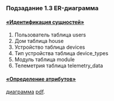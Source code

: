 ### Подзадание 1.3 ER-диаграмма

#### [«Идентификация сущностей»](er-diagram.md)
1. Пользователь таблица users
2. Дом таблица house
3. Устройство таблица devices
4. Тип устройства таблица device_types
5. Модуль таблица module
6. Телеметрия таблица telemetry_data

#### [«Определение атрибутов»](er-diagram.md)
[диаграмма](smart-home-microservices-er-diagram.svg) [pdf](smart-home-microservices-er-diagram.pdf).

